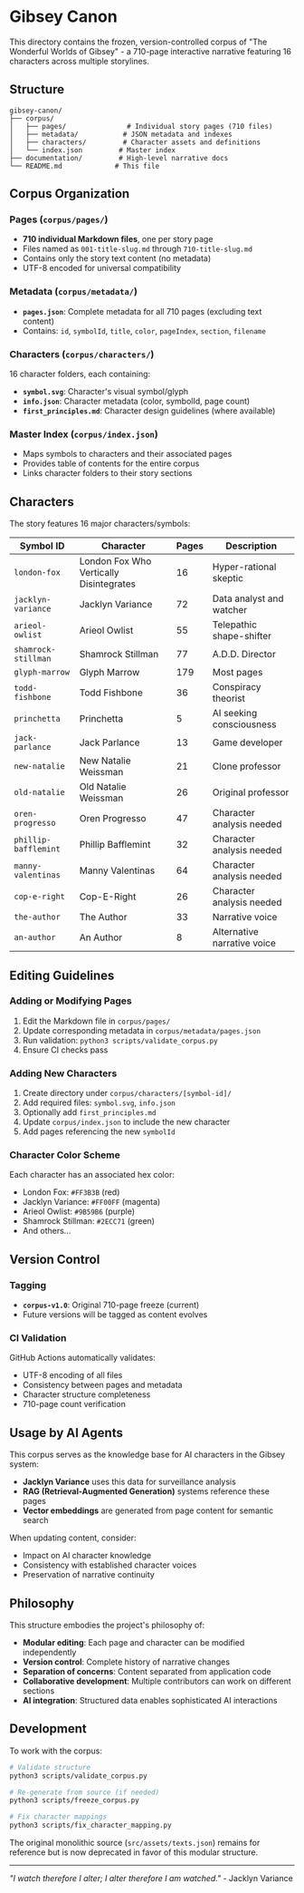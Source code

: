 # Gibsey Canon

This directory contains the frozen, version-controlled corpus of "The Wonderful Worlds of Gibsey" - a 710-page interactive narrative featuring 16 characters across multiple storylines.

## Structure

```
gibsey-canon/
├── corpus/
│   ├── pages/               # Individual story pages (710 files)
│   ├── metadata/           # JSON metadata and indexes
│   ├── characters/         # Character assets and definitions
│   └── index.json         # Master index
├── documentation/         # High-level narrative docs
└── README.md             # This file
```

## Corpus Organization

### Pages (`corpus/pages/`)
- **710 individual Markdown files**, one per story page
- Files named as `001-title-slug.md` through `710-title-slug.md`
- Contains only the story text content (no metadata)
- UTF-8 encoded for universal compatibility

### Metadata (`corpus/metadata/`)
- **`pages.json`**: Complete metadata for all 710 pages (excluding text content)
- Contains: `id`, `symbolId`, `title`, `color`, `pageIndex`, `section`, `filename`

### Characters (`corpus/characters/`)
16 character folders, each containing:
- **`symbol.svg`**: Character's visual symbol/glyph
- **`info.json`**: Character metadata (color, symbolId, page count)
- **`first_principles.md`**: Character design guidelines (where available)

### Master Index (`corpus/index.json`)
- Maps symbols to characters and their associated pages
- Provides table of contents for the entire corpus
- Links character folders to their story sections

## Characters

The story features 16 major characters/symbols:

| Symbol ID | Character | Pages | Description |
|-----------|-----------|-------|-------------|
| `london-fox` | London Fox Who Vertically Disintegrates | 16 | Hyper-rational skeptic |
| `jacklyn-variance` | Jacklyn Variance | 72 | Data analyst and watcher |
| `arieol-owlist` | Arieol Owlist | 55 | Telepathic shape-shifter |
| `shamrock-stillman` | Shamrock Stillman | 77 | A.D.D. Director |
| `glyph-marrow` | Glyph Marrow | 179 | Most pages |
| `todd-fishbone` | Todd Fishbone | 36 | Conspiracy theorist |
| `princhetta` | Princhetta | 5 | AI seeking consciousness |
| `jack-parlance` | Jack Parlance | 13 | Game developer |
| `new-natalie` | New Natalie Weissman | 21 | Clone professor |
| `old-natalie` | Old Natalie Weissman | 26 | Original professor |
| `oren-progresso` | Oren Progresso | 47 | Character analysis needed |
| `phillip-bafflemint` | Phillip Bafflemint | 32 | Character analysis needed |
| `manny-valentinas` | Manny Valentinas | 64 | Character analysis needed |
| `cop-e-right` | Cop-E-Right | 26 | Character analysis needed |
| `the-author` | The Author | 33 | Narrative voice |
| `an-author` | An Author | 8 | Alternative narrative voice |

## Editing Guidelines

### Adding or Modifying Pages
1. Edit the Markdown file in `corpus/pages/`
2. Update corresponding metadata in `corpus/metadata/pages.json`
3. Run validation: `python3 scripts/validate_corpus.py`
4. Ensure CI checks pass

### Adding New Characters
1. Create directory under `corpus/characters/[symbol-id]/`
2. Add required files: `symbol.svg`, `info.json`
3. Optionally add `first_principles.md`
4. Update `corpus/index.json` to include the new character
5. Add pages referencing the new `symbolId`

### Character Color Scheme
Each character has an associated hex color:
- London Fox: `#FF3B3B` (red)
- Jacklyn Variance: `#FF00FF` (magenta)
- Arieol Owlist: `#9B59B6` (purple)
- Shamrock Stillman: `#2ECC71` (green)
- And others...

## Version Control

### Tagging
- **`corpus-v1.0`**: Original 710-page freeze (current)
- Future versions will be tagged as content evolves

### CI Validation
GitHub Actions automatically validates:
- UTF-8 encoding of all files
- Consistency between pages and metadata
- Character structure completeness
- 710-page count verification

## Usage by AI Agents

This corpus serves as the knowledge base for AI characters in the Gibsey system:
- **Jacklyn Variance** uses this data for surveillance analysis
- **RAG (Retrieval-Augmented Generation)** systems reference these pages
- **Vector embeddings** are generated from page content for semantic search

When updating content, consider:
- Impact on AI character knowledge
- Consistency with established character voices
- Preservation of narrative continuity

## Philosophy

This structure embodies the project's philosophy of:
- **Modular editing**: Each page and character can be modified independently
- **Version control**: Complete history of narrative changes
- **Separation of concerns**: Content separated from application code
- **Collaborative development**: Multiple contributors can work on different sections
- **AI integration**: Structured data enables sophisticated AI interactions

## Development

To work with the corpus:

```bash
# Validate structure
python3 scripts/validate_corpus.py

# Re-generate from source (if needed)
python3 scripts/freeze_corpus.py

# Fix character mappings
python3 scripts/fix_character_mapping.py
```

The original monolithic source (`src/assets/texts.json`) remains for reference but is now deprecated in favor of this modular structure.

---

*"I watch therefore I alter; I alter therefore I am watched."* - Jacklyn Variance
